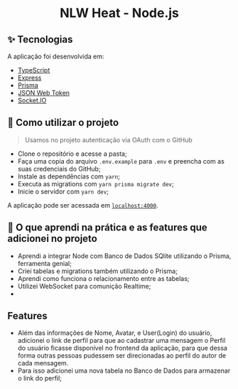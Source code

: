 <h1 align="center">NLW Heat - Node.js</h1>

## ✨ Tecnologias

A aplicação foi desenvolvida em:

- [TypeScript](https://www.typescriptlang.org/)
- [Express](https://expressjs.com/pt-br/)
- [Prisma](https://www.prisma.io/)
- [JSON Web Token](https://jwt.io/)
- [Socket.IO](https://socket.io/)

## 🚀 Como utilizar o projeto

> Usamos no projeto autenticação via OAuth com o GitHub

- Clone o repositório e acesse a pasta;
- Faça uma copia do arquivo `.env.example` para `.env` e preencha com as suas credenciais do GitHub;
- Instale as dependências com `yarn`;
- Executa as migrations com `yarn prisma migrate dev`;
- Inicie o servidor com `yarn dev`;

A aplicação pode ser acessada em [`localhost:4000`](http://localhost:4000).

## 📄 O que aprendi na prática e as features que adicionei no projeto

- Aprendi a integrar Node com Banco de Dados SQlite utilizando o Prisma, ferramenta genial;
- Criei tabelas e migrations também utilizando o Prisma;
- Aprendi como funciona o relacionamento entre as tabelas;
- Utilizei WebSocket para comunição Realtime;
- 
## Features
- Além das informações de Nome, Avatar, e User(Login) do usuário, adicionei o link de perfil para que ao cadastrar uma mensagem o Perfil do usuário ficasse disponível no frontend da aplicação, para que dessa forma outras pessoas pudessem ser direcionadas ao perfil do autor de cada mensagem.
- Para isso adicionei uma nova tabela no Banco de Dados para armazenar o link do perfil;


